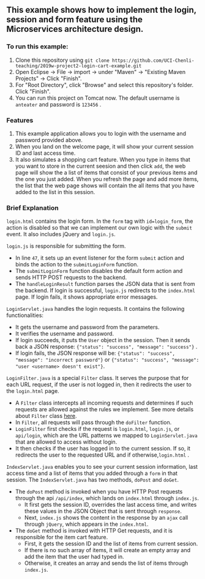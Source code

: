 ## This example shows how to implement the login, session and form feature using the Microservices architecture design.

### To run this example:
1. Clone this repository using `git clone https://github.com/UCI-Chenli-teaching/2019w-project2-login-cart-example.git`
2. Open Eclipse -> File -> import -> under "Maven" -> "Existing Maven Projects" -> Click "Finish".
3. For "Root Directory", click "Browse" and select this repository's folder. Click "Finish".
4. You can run this project on Tomcat now. The default username is `anteater` and password is `123456` .

### Features
1. This example application allows you to login with the username and password provided above.
2. When you land on the welcome page, it will show your current session ID and last access time. 
3. It also simulates a shopping cart feature. When you type in items that you want to store in the current seesion and then click `add`, the web page will show the a list of items that consist of your previous items and the one you just added. When you refresh the page and add more items, the list that the web page shows will contain the all items that you have added to the list in this session. 

### Brief Explanation

`login.html` contains the login form. In the `form` tag with `id=login_form`, the action is disabled so that we can implement our own logic with the `submit` event. It also includes jQuery and `login.js`.


`login.js` is responsible for submitting the form. 
  - In line `47`, it sets up an event listener for the form `submit` action and binds the action to the `submitLoginForm` function. 
  - The `submitLoginForm` function disables the default form action and sends HTTP POST requests to the backend.
  - The `handleLoginResult` function parses the JSON data that is sent from the backend. If login is successful, `login.js` redirects to the `index.html` page. If login fails, it shows appropriate error messages.


`LoginServlet.java` handles the login requests. It contains the following functionalities:
  - It gets the username and password from the parameters.
  - It verifies the username and password.
  - If login succeeds, it puts the `User` object in the session. Then it sends back a JSON response: `{"status": "success", "message": "success"}` .
  - If login fails, the JSON response will be: `{"status": "success", "message": "incorrect password"}` or `{"status": "success", "message": "user <username> doesn't exist"}`.
   
 
 `LoginFilter.java` is a special `Filter` class. It serves the purpose that for each URL request, if the user is not logged in, then it redirects the user to the `login.html` page. 
   - A `Filter` class intercepts all incoming requests and determines if such requests are allowed against the rules we implement. See more details about `Filter` class [here](http://tutorials.jenkov.com/java-servlets/servlet-filters.html).
   - In `Filter`, all requests will pass through the `doFilter` function.
   - `LoginFilter` first checks if the request is `login.html`, `login.js`, or `api/login`, which are the URL patterns we mapped to `LoginServlet.java` that are allowed to access without login.
   - It then checks if the user has logged in to the current session. If so, it redirects the user to the requested URL and if otherwise,`login.html` .
  
  `IndexServlet.java` enables you to see your current session information, last access time and a list of items that you added through a `form` in that session. The `IndexServlet.java` has two methods, `doPost` and `doGet`.
  * The `doPost` method is invoked when you have HTTP Post requests through the api `/api/index`, which lands on `index.html` through `index.js`.
    * It first gets the session ID, overrides the last access time, and writes these values in the JSON Object that is sent through `response`. 
    * Next, `index.js` shows the content in the response by an `ajax` call through `jQuery`, which appears in the `index.html`.
  * The `doGet` method is invoked with HTTP Get requests, and it is responsible for the item cart feature.    
    * First, it gets the session ID and the list of items from current session.
    * If there is no such array of items, it will create an empty array and add the item that the user had typed in.
    * Otherwise, it creates an array and sends the list of items through `index.js`.